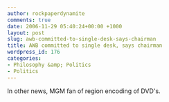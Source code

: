 ```yaml
---
author: rockpaperdynamite
comments: true
date: 2006-11-29 05:40:24+00:00 +1000
layout: post
slug: awb-committed-to-single-desk-says-chairman
title: AWB committed to single desk, says chairman
wordpress_id: 176
categories:
- Philosophy &amp; Politics
- Politics
---
```


In other news, MGM fan of region encoding of DVD's.
